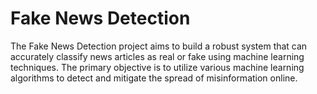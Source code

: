 # Fake News Detection

The Fake News Detection project aims to build a robust system that can accurately classify news articles as real or fake using machine learning techniques. The primary objective is to utilize various machine learning algorithms to detect and mitigate the spread of misinformation online.
